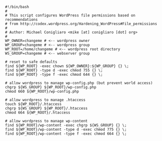     #!/bin/bash
    #
    # This script configures WordPress file permissions based on recommendations
    # from http://codex.wordpress.org/Hardening_WordPress#File_permissions
    #
    # Author: Michael Conigliaro <mike [at] conigliaro [dot] org>
    #
    WP_OWNER=changeme # <-- wordpress owner
    WP_GROUP=changeme # <-- wordpress group
    WP_ROOT=/home/changeme # <-- wordpress root directory
    WS_GROUP=changeme # <-- webserver group

    # reset to safe defaults
    find ${WP_ROOT} -exec chown ${WP_OWNER}:${WP_GROUP} {} \;
    find ${WP_ROOT} -type d -exec chmod 755 {} \;
    find ${WP_ROOT} -type f -exec chmod 644 {} \;

    # allow wordpress to manage wp-config.php (but prevent world access)
    chgrp ${WS_GROUP} ${WP_ROOT}/wp-config.php
    chmod 660 ${WP_ROOT}/wp-config.php

    # allow wordpress to manage .htaccess
    touch ${WP_ROOT}/.htaccess
    chgrp ${WS_GROUP} ${WP_ROOT}/.htaccess
    chmod 664 ${WP_ROOT}/.htaccess

    # allow wordpress to manage wp-content
    find ${WP_ROOT}/wp-content -exec chgrp ${WS_GROUP} {} \;
    find ${WP_ROOT}/wp-content -type d -exec chmod 775 {} \;
    find ${WP_ROOT}/wp-content -type f -exec chmod 664 {} \;
